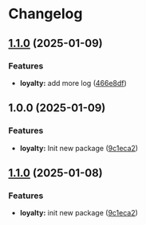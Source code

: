# Changelog

## [1.1.0](https://github.com/singgihdwindaru/go-monorepo/compare/loyalty/v1.0.0...loyalty/v1.1.0) (2025-01-09)


### Features

* **loyalty:** add more log ([466e8df](https://github.com/singgihdwindaru/go-monorepo/commit/466e8dfe2f66a0f0b71f2cf8ccd4c699949cdbe5))

## 1.0.0 (2025-01-09)


### Features

* **loyalty:** Init new package ([9c1eca2](https://github.com/singgihdwindaru/go-monorepo/commit/9c1eca222574afb594c63b4a9f48c5e88f54540f))

## [1.1.0](https://github.com/singgihdwindaru/go-monorepo/compare/loyalty-v1.0.0...loyalty/v1.1.0) (2025-01-08)


### Features

* **loyalty:** init new package ([9c1eca2](https://github.com/singgihdwindaru/go-monorepo/commit/9c1eca222574afb594c63b4a9f48c5e88f54540f))
